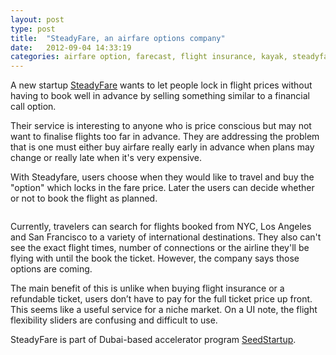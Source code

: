 ```yaml
---
layout: post
type: post
title:  "SteadyFare, an airfare options company"
date:   2012-09-04 14:33:19
categories: airfare option, farecast, flight insurance, kayak, steadyfare
---
```


A new startup <a href="http://steadyfare.com/">SteadyFare</a> wants to let people lock in flight prices without having to book well in advance by selling something similar to a financial call option. 

Their service is interesting to anyone who is price conscious but may not want to finalise flights too far in advance. They are addressing the problem that is one must either buy airfare really early in advance when plans may change or really late when it's very expensive. 

With Steadyfare, users choose when they would like to travel and buy the "option" which locks in the fare price. Later the users can decide whether or not to book the flight as planned. 

<img src="{{site.url}}/assets/posts/Steadyfare-Option.jpg" alt="" title="Steadyfare Option" >

Currently, travelers can search for flights booked from NYC, Los Angeles and San Francisco to a variety of international destinations. They also can't see the exact flight times, number of connections or the airline they'll be flying with until the book the ticket. However, the company says those options are coming.

The main benefit of this is unlike when buying flight insurance or a refundable ticket, users don’t have to pay for the full ticket price up front. This seems like a useful service for a niche market. On a UI note, the flight flexibility sliders are confusing and difficult to use.

SteadyFare is part of Dubai-based accelerator program <a href="http://seedstartup.com/">SeedStartup</a>. 


 

 